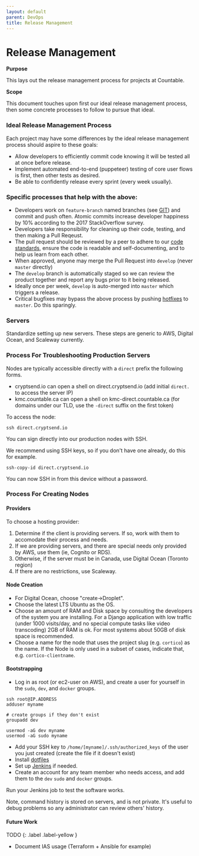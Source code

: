 ```yaml
---
layout: default
parent: DevOps
title: Release Management
---
```


# Release Management

**Purpose**

This lays out the release management process for projects at Countable.

**Scope**

This document touches upon first our ideal release management process, then some concrete processes to follow to pursue that ideal.

### Ideal Release Management Process

Each project may have some differences by the ideal release management process should aspire to these goals:

  - Allow developers to efficiently commit code knowing it will be tested all at once before release.
  - Implement automated end-to-end (puppeteer) testing of core user flows is first, then other tests as desired.
  - Be able to confidently release every sprint (every week usually).

### Specific processes that help with the above:

  - Developers work on `feature-branch` named branches (see [GIT](../../programming/GIT/)) and commit and push often. Atomic commits increase developer happiness by 10% according to the 2017 StackOverflow survey.
  - Developers take responsibility for cleaning up their code, testing, and then making a Pull Reqeust.
  - The pull request should be reviewed by a peer to adhere to our [code standards](../../programming/CODING_STANDARDS/), ensure the code is readable and self-documenting, and to help us learn from each other.
  - When approved, anyone may merge the Pull Request into `develop` (never `master` directly)
  - The `develop` branch is automatically staged so we can review the product together and report any bugs prior to it being released.
  - Ideally once per week, `develop` is auto-merged into `master` which triggers a release.
  - Critical bugfixes may bypass the above process by pushing [hotfixes](../../programming/GIT/) to `master`. Do this sparingly.

### Servers

Standardize setting up new servers. These steps are generic to AWS, Digital Ocean, and Scaleway currently.

### Process For Troubleshooting Production Servers

Nodes are typically accessible directly with a `direct` prefix the following forms.

  - cryptsend.io can open a shell on direct.cryptsend.io (add initial `direct.` to access the server IP)
  - kmc.countable.ca can open a shell on kmc-direct.countable.ca (for domains under our TLD, use the `-direct` suffix on the first token)

To access the node:

    ssh direct.cryptsend.io

You can sign directly into our production nodes with SSH. 

We recommend using SSH keys, so if you don't have one already, do this for example.

    ssh-copy-id direct.cryptsend.io

You can now SSH in from this device without a password.

### Process For Creating Nodes

#### Providers

To choose a hosting provider:

1.  Determine if the client is providing servers. If so, work with them to accomodate their process and needs.
2.  If we are providing servers, and there are special needs only provided by AWS, use them (ie, Cognito or RDS).
3.  Otherwise, if the server must be in Canada, use Digital Ocean (Toronto region)
4.  If there are no restrictions, use Scaleway.

#### Node Creation

  - For Digital Ocean, choose "create-\>Droplet".
  - Choose the latest LTS Ubuntu as the OS.
  - Choose an amount of RAM and Disk space by consulting the developers of the system you are installing. For a Django application with low traffic (under 1000 visits/day, and no special compute tasks like video transcoding) 2GB of RAM is ok. For most systems about 50GB of disk space is recommended.
  - Choose a name for the node that uses the project slug (e.g. `cortico`) as the name. If the Node is only used in a subset of cases, indicate that, e.g. `cortico-clientname`.

#### Bootstrapping

  - Log in as root (or ec2-user on AWS), and create a user for yourself in the `sudo`, `dev`, and `docker` groups.

<!-- end list -->

    ssh root@IP.ADDRESS
    adduser myname
    
    # create groups if they don't exist
    groupadd dev
    
    usermod -aG dev myname
    usermod -aG sudo myname

  - Add your SSH key to `/home/[myname]/.ssh/authorized_keys` of the user you just created (create the file if it doesn't exist)
  - Install [dotfiles](https://github.com/countable-web/dotfiles)
  - Set up [Jenkins](../JENKINS/) if needed.
  - Create an account for any team member who needs access, and add them to the `dev` `sudo` and `docker` groups.

Run your Jenkins job to test the software works.

Note, command history is stored on servers, and is not private. It's useful to debug problems so any administrator can review others' history.

#### Future Work

TODO
{: .label .label-yellow }

  -  Document IAS usage (Terraform + Ansible for example)
